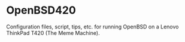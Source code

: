 # OpenBSD420

Configuration files, script, tips, etc. for running OpenBSD on a Lenovo ThinkPad T420 (The Meme Machine).
